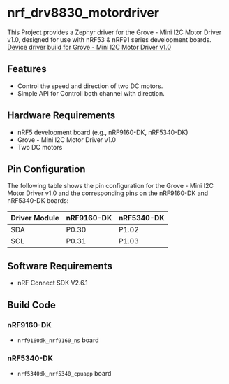# nrf_drv8830_motordriver


This Project provides a Zephyr driver for the Grove - Mini I2C Motor Driver v1.0, designed for use with nRF53 & nRF91 series development boards.
[Device driver build for Grove - Mini I2C Motor Driver v1.0](https://wiki.seeedstudio.com/Grove-Mini_I2C_Motor_Driver_v1.0/)

## Features

* Control the speed and direction of two DC motors.
* Simple API for Controll both channel with direction.

## Hardware Requirements

* nRF5 development board (e.g., nRF9160-DK, nRF5340-DK)
* Grove - Mini I2C Motor Driver v1.0
* Two DC motors

## Pin Configuration

The following table shows the pin configuration for the Grove - Mini I2C Motor Driver v1.0 and the corresponding pins on the nRF9160-DK and nRF5340-DK boards:

| Driver Module | nRF9160-DK | nRF5340-DK |
|--------------|------------|------------|
| SDA          | P0.30      | P1.02      |
| SCL          | P0.31      | P1.03      |


## Software Requirements

*  nRF Connect SDK V2.6.1

## Build Code
### nRF9160-DK
* `nrf9160dk_nrf9160_ns` board
### nRF5340-DK
* `nrf5340dk_nrf5340_cpuapp` board





